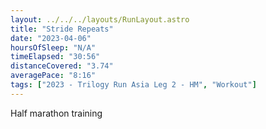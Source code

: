 ```yaml
---
layout: ../../../layouts/RunLayout.astro
title: "Stride Repeats"
date: "2023-04-06"
hoursOfSleep: "N/A"
timeElapsed: "30:56"
distanceCovered: "3.74"
averagePace: "8:16"
tags: ["2023 - Trilogy Run Asia Leg 2 - HM", "Workout"]
---
```


Half marathon training
